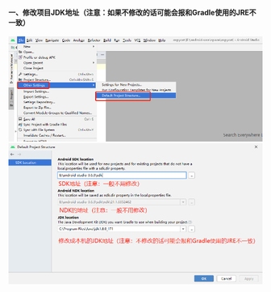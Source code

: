 #### 一、修改项目JDK地址（注意：如果不修改的话可能会报和Gradle使用的JRE不一致）
![image](https://github.com/firechiang/copycat/blob/master/docs/images/android_jdk01.png)
![image](https://github.com/firechiang/copycat/blob/master/docs/images/android_jdk02.png)